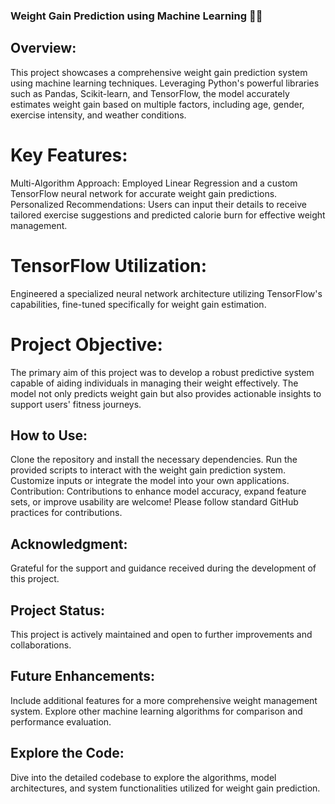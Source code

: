 ### Weight Gain Prediction using Machine Learning 🤖💡

## Overview:
This project showcases a comprehensive weight gain prediction system using machine learning techniques. Leveraging Python's powerful libraries such as Pandas, Scikit-learn, and TensorFlow, the model accurately estimates weight gain based on multiple factors, including age, gender, exercise intensity, and weather conditions.

# Key Features:
Multi-Algorithm Approach: 
Employed Linear Regression and a custom TensorFlow neural network for accurate weight gain predictions.
Personalized Recommendations: 
Users can input their details to receive tailored exercise suggestions and predicted calorie burn for effective weight management.
# TensorFlow Utilization: 
Engineered a specialized neural network architecture utilizing TensorFlow's capabilities, fine-tuned specifically for weight gain estimation.
# Project Objective:
The primary aim of this project was to develop a robust predictive system capable of aiding individuals in managing their weight effectively. The model not only predicts weight gain but also provides actionable insights to support users' fitness journeys.

## How to Use:
Clone the repository and install the necessary dependencies.
Run the provided scripts to interact with the weight gain prediction system.
Customize inputs or integrate the model into your own applications.
Contribution:
Contributions to enhance model accuracy, expand feature sets, or improve usability are welcome! Please follow standard GitHub practices for contributions.

## Acknowledgment:
Grateful for the support and guidance received during the development of this project.

## Project Status:
This project is actively maintained and open to further improvements and collaborations.

## Future Enhancements:
Include additional features for a more comprehensive weight management system.
Explore other machine learning algorithms for comparison and performance evaluation.
## Explore the Code:
Dive into the detailed codebase to explore the algorithms, model architectures, and system functionalities utilized for weight gain prediction.
